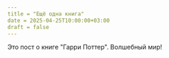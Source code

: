 ```yaml
---
title = "Ещё одна книга"
date = 2025-04-25T10:00:00+03:00
draft = false
---
```

Это пост о книге "Гарри Поттер". Волшебный мир!